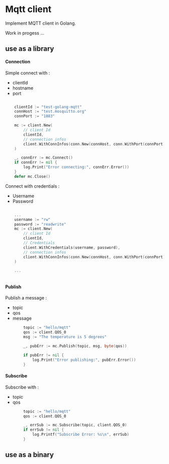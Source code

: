 # Mqtt client
Implement MQTT client in Golang.

Work in progess ...

## use as a library

#### Connection

Simple connect with :
- clientId
- hostname
- port

```go

    clientId := "test-golang-mqtt"
	connHost := "test.mosquitto.org"
	connPort := "1883"

    mc := client.New(
		// client Id
		clientId,
		// connection infos
		client.WithConnInfos(conn.New(connHost, conn.WithPort(connPort))),
	)

	_, connErr := mc.Connect()
	if connErr != nil {
		log.Print("Error connecting:", connErr.Error())
	}
	defer mc.Close()
```

Connect with credentials :
- Username
- Password

```go

    ...
    username := "rw"
    password := "readwrite"
    mc := client.New(
		// client Id
		clientId,
		// Credentials
        client.WithCredentials(username, password),
		// connection infos
		client.WithConnInfos(conn.New(connHost, conn.WithPort(connPort))),
	)

    ...
	
```

#### Publish

Publish a message :
- topic
- qos
- message

```go
        topic := "hello/mqtt"
    	qos := client.QOS_0
        msg := "The temperature is 5 degrees"

	    _, pubErr := mc.Publish(topic, msg, byte(qos))

		if pubErr != nil {
			log.Print("Error publishing:", pubErr.Error())
		}
```

#### Subscribe


Subscribe with :
- topic
- qos

```go
        topic := "hello/mqtt"
        qos := client.QOS_0

        _, errSub := mc.Subscribe(topic, client.QOS_0)
        if errSub != nil {
            log.Printf("Subscribe Error: %s\n", errSub)
        }

```

## use as a binary


